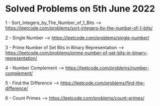 # Solved Problems on 5th June 2022

1 - Sort_Integers_by_The_Number_of_1_Bits --> https://leetcode.com/problems/sort-integers-by-the-number-of-1-bits/

2 - Single Number --> https://leetcode.com/problems/single-number/

3 - Prime Number of Set Bits in Binary Representation --> https://leetcode.com/problems/prime-number-of-set-bits-in-binary-representation/

4 - Number Complement --> https://leetcode.com/problems/number-complement/

5 - Find the Difference --> https://leetcode.com/problems/find-the-difference/

6 - Count Primes --> https://leetcode.com/problems/count-primes/